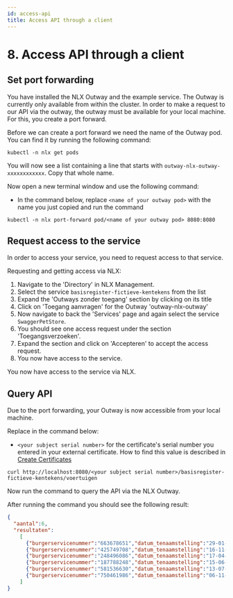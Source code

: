 ```yaml
---
id: access-api
title: Access API through a client
---
```


# 8. Access API through a client

## Set port forwarding

You have installed the NLX Outway and the example service.
The Outway is currently only available from within the cluster.
In order to make a request to our API via the outway,
the outway must be available for your local machine. For this, you create a port forward.

Before we can create a port forward we need the name of the Outway pod.
You can find it by running the following command:

```
kubectl -n nlx get pods
```

You will now see a list containing a line that starts with `outway-nlx-outway-xxxxxxxxxxxx`. Copy that whole name.

Now open a new terminal window and use the following command:
- In the command below, replace `<name of your outway pod>` with the name you just copied and run the command

```
kubectl -n nlx port-forward pod/<name of your outway pod> 8080:8080
```

## Request access to the service

In order to access your service, you need to request access to that service.

Requesting and getting access via NLX:

1. Navigate to the 'Directory' in NLX Management.
2. Select the service `basisregister-fictieve-kentekens` from the list
3. Expand the 'Outways zonder toegang' section by clicking on its title
4. Click on 'Toegang aanvragen' for the Outway 'outway-nlx-outway'
5. Now navigate to back the 'Services' page and again select the service `SwaggerPetStore`.
6. You should see one access request under the section 'Toegangsverzoeken'.
7. Expand the section and click on 'Accepteren' to accept the access request.
8. You now have access to the service.

You now have access to the service via NLX.

## Query API

Due to the port forwarding, your Outway is now accessible from your local machine.

Replace in the command below:
- `<your subject serial number>` for the certificate's serial number you entered in your external certificate. How to find this value is described in [Create Certificates](./create-certificate)

```
curl http://localhost:8080/<your subject serial number>/basisregister-fictieve-kentekens/voertuigen
```

Now run the command to query the API via the NLX Outway.

After running the command you should see the following result:

```json
{
  "aantal":6,
  "resultaten":
    [
      {"burgerservicenummer":"663678651","datum_tenaamstelling":"29-01-2018","eerste_kleur":"GRIJS","europese_voertuigcategorie":"M1","handelsbenaming":"MAZDA 3","kenteken":"RT774D","merk":"MAZDA","voertuigsoort":"Personenauto"},
      {"burgerservicenummer":"425749708","datum_tenaamstelling":"16-11-2016","eerste_kleur":"GRIJS","europese_voertuigcategorie":"M1","handelsbenaming":"TOYOTA YARIS HYBRID","kenteken":"KN958B","merk":"TOYOTA","voertuigsoort":"Personenauto"},
      {"burgerservicenummer":"248496086","datum_tenaamstelling":"17-04-2009","eerste_kleur":"GRIJS","europese_voertuigcategorie":"M1","handelsbenaming":"CORSA-C","kenteken":"81HZFB","merk":"OPEL","voertuigsoort":"Personenauto"},
      {"burgerservicenummer":"187788248","datum_tenaamstelling":"15-06-2015","eerste_kleur":"GRIJS","europese_voertuigcategorie":"M1","handelsbenaming":"HEARSE","kenteken":"GJ713R","merk":"CADILLAC","voertuigsoort":"Personenauto"},
      {"burgerservicenummer":"581536630","datum_tenaamstelling":"13-07-2017","eerste_kleur":"BLAUW","europese_voertuigcategorie":"M1","handelsbenaming":"AGILA","kenteken":"50HSZS","merk":"OPEL","voertuigsoort":"Personenauto"},
      {"burgerservicenummer":"750461986","datum_tenaamstelling":"06-11-2000","eerste_kleur":"BLAUW","europese_voertuigcategorie":"M1","handelsbenaming":"SOVEREIGN HE","kenteken":"KS98DN","merk":"JAGUAR","voertuigsoort":"Personenauto"}
    ]
}
```
